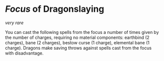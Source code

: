 # *Focus* of Dragonslaying
*very rare*

You can cast the following spells from the focus a number of times given by the number of charges, requiring no material components: earthbind (2 charges), bane (2 charges), bestow curse (1 charge), elemental bane (1 charge). Dragons make saving throws against spells cast from the focus with disadvantage.
